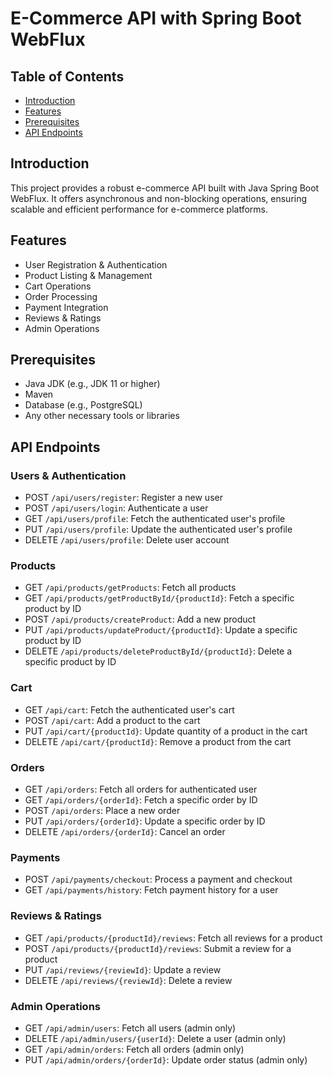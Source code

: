 # E-Commerce API with Spring Boot WebFlux

## Table of Contents
- [Introduction](#introduction)
- [Features](#features)
- [Prerequisites](#prerequisites)
- [API Endpoints](#api-endpoints)

## Introduction
This project provides a robust e-commerce API built with Java Spring Boot WebFlux. It offers asynchronous and non-blocking operations, ensuring scalable and efficient performance for e-commerce platforms.

## Features
- User Registration & Authentication
- Product Listing & Management
- Cart Operations
- Order Processing
- Payment Integration
- Reviews & Ratings
- Admin Operations

## Prerequisites
- Java JDK (e.g., JDK 11 or higher)
- Maven
- Database (e.g., PostgreSQL)
- Any other necessary tools or libraries

## API Endpoints

### Users & Authentication
- POST `/api/users/register`: Register a new user
- POST `/api/users/login`: Authenticate a user
- GET `/api/users/profile`: Fetch the authenticated user's profile
- PUT `/api/users/profile`: Update the authenticated user's profile
- DELETE `/api/users/profile`: Delete user account

### Products
- GET `/api/products/getProducts`: Fetch all products
- GET `/api/products/getProductById/{productId}`: Fetch a specific product by ID
- POST `/api/products/createProduct`: Add a new product
- PUT `/api/products/updateProduct/{productId}`: Update a specific product by ID
- DELETE `/api/products/deleteProductById/{productId}`: Delete a specific product by ID

### Cart
- GET `/api/cart`: Fetch the authenticated user's cart
- POST `/api/cart`: Add a product to the cart
- PUT `/api/cart/{productId}`: Update quantity of a product in the cart
- DELETE `/api/cart/{productId}`: Remove a product from the cart

### Orders
- GET `/api/orders`: Fetch all orders for authenticated user
- GET `/api/orders/{orderId}`: Fetch a specific order by ID
- POST `/api/orders`: Place a new order
- PUT `/api/orders/{orderId}`: Update a specific order by ID
- DELETE `/api/orders/{orderId}`: Cancel an order

### Payments
- POST `/api/payments/checkout`: Process a payment and checkout
- GET `/api/payments/history`: Fetch payment history for a user

### Reviews & Ratings
- GET `/api/products/{productId}/reviews`: Fetch all reviews for a product
- POST `/api/products/{productId}/reviews`: Submit a review for a product
- PUT `/api/reviews/{reviewId}`: Update a review
- DELETE `/api/reviews/{reviewId}`: Delete a review

### Admin Operations
- GET `/api/admin/users`: Fetch all users (admin only)
- DELETE `/api/admin/users/{userId}`: Delete a user (admin only)
- GET `/api/admin/orders`: Fetch all orders (admin only)
- PUT `/api/admin/orders/{orderId}`: Update order status (admin only)
